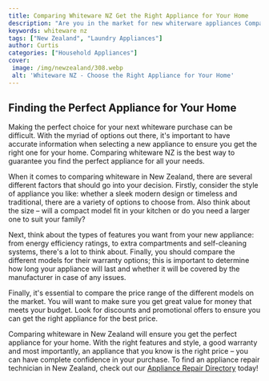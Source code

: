 ```yaml
---
title: Comparing Whiteware NZ Get the Right Appliance for Your Home
description: "Are you in the market for new whiterware appliances Compare prices quality and features of popular NZ retailers so you can find the perfect appliance for your home"
keywords: whiteware nz
tags: ["New Zealand", "Laundry Appliances"]
author: Curtis
categories: ["Household Appliances"]
cover: 
 image: /img/newzealand/308.webp
 alt: 'Whiteware NZ - Choose the Right Appliance for Your Home'
---
```

## Finding the Perfect Appliance for Your Home
Making the perfect choice for your next whiteware purchase can be difficult. With the myriad of options out there, it's important to have accurate information when selecting a new appliance to ensure you get the right one for your home. Comparing whiteware NZ is the best way to guarantee you find the perfect appliance for all your needs. 

When it comes to comparing whiteware in New Zealand, there are several different factors that should go into your decision. Firstly, consider the style of appliance you like: whether a sleek modern design or timeless and traditional, there are a variety of options to choose from. Also think about the size – will a compact model fit in your kitchen or do you need a larger one to suit your family? 

Next, think about the types of features you want from your new appliance: from energy efficiency ratings, to extra compartments and self-cleaning systems, there's a lot to think about. Finally, you should compare the different models for their warranty options; this is important to determine how long your appliance will last and whether it will be covered by the manufacturer in case of any issues. 

Finally, it's essential to compare the price range of the different models on the market. You will want to make sure you get great value for money that meets your budget. Look for discounts and promotional offers to ensure you can get the right appliance for the best price.

Comparing whiteware in New Zealand will ensure you get the perfect appliance for your home. With the right features and style, a good warranty and most importantly, an appliance that you know is the right price – you can have complete confidence in your purchase. To find an appliance repair technician in New Zealand, check out our [Appliance Repair Directory](./pages/appliance-repair-technicians/new-zealand) today!
